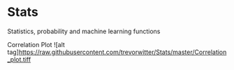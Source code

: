 # Stats
Statistics, probability and machine learning functions

Correlation Plot 
![alt tag]https://raw.githubusercontent.com/trevorwitter/Stats/master/Correlation_plot.tiff
